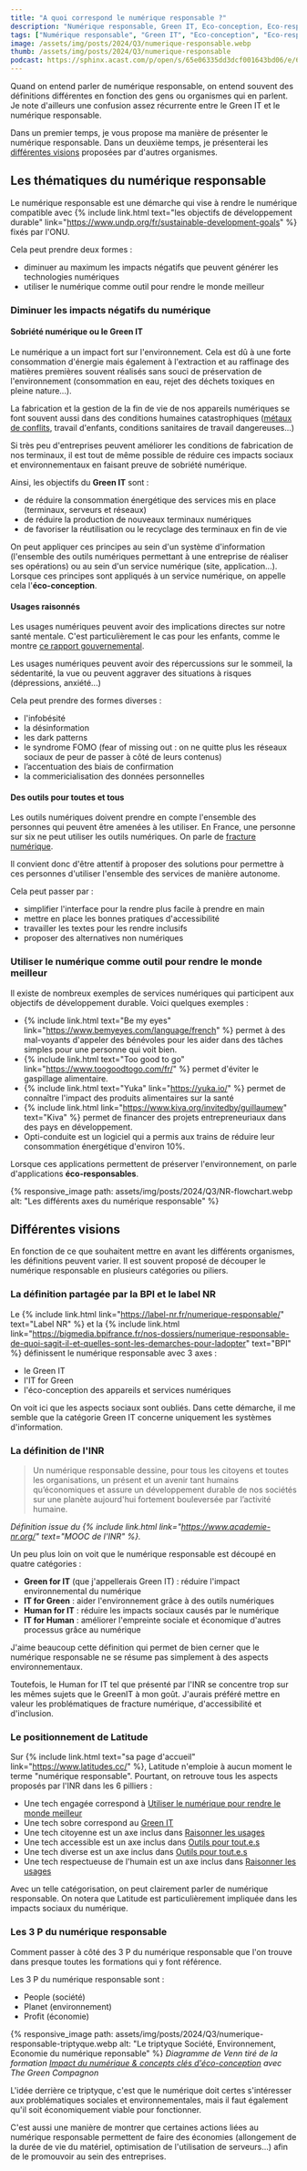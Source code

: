 ```yaml
---
title: "A quoi correspond le numérique responsable ?"
description: "Numérique responsable, Green IT, Eco-conception, Eco-responsabilité... Remettons un peu d'ordre dans toutes ces notions..."
tags: ["Numérique responsable", "Green IT", "Eco-conception", "Eco-responsabilité"]
image: /assets/img/posts/2024/Q3/numerique-responsable.webp
thumb: /assets/img/posts/2024/Q3/numerique-responsable
podcast: https://sphinx.acast.com/p/open/s/65e06335dd3dcf001643bd06/e/668e578592536da325a2e1d1/media.mp3
---
```


Quand on entend parler de numérique responsable, on entend souvent des définitions différentes en fonction des gens ou organismes qui en parlent. Je note d'ailleurs une confusion assez récurrente entre le Green IT et le numérique responsable.

Dans un premier temps, je vous propose ma manière de présenter le numérique responsable. Dans un deuxième temps, je présenterai les [différentes visions](#différentes-visions) proposées par d'autres organismes.

## Les thématiques du numérique responsable

Le numérique responsable est une démarche qui vise à rendre le numérique compatible avec {% include link.html text="les objectifs de développement durable" link="https://www.undp.org/fr/sustainable-development-goals" %} fixés par l'ONU.

Cela peut prendre deux formes :
- diminuer au maximum les impacts négatifs que peuvent générer les technologies numériques
- utiliser le numérique comme outil pour rendre le monde meilleur

### Diminuer les impacts négatifs du numérique

#### Sobriété numérique ou le Green IT

Le numérique a un impact fort sur l'environnement. Cela est dû à une forte consommation d'énergie mais également à l'extraction et au raffinage des matières premières souvent réalisés sans souci de préservation de l'environnement (consommation en eau, rejet des déchets toxiques en pleine nature...).

La fabrication et la gestion de la fin de vie de nos appareils numériques se font souvent aussi dans des conditions humaines catastrophiques ([métaux de conflits](/blog/2024/04/03/numerique-et-guerre), travail d'enfants, conditions sanitaires de travail dangereuses...)

Si très peu d'entreprises peuvent améliorer les conditions de fabrication de nos terminaux, il est tout de même possible de réduire ces impacts sociaux et environnementaux en faisant preuve de sobriété numérique.

Ainsi, les objectifs du **Green IT** sont :
- de réduire la consommation énergétique des services mis en place (terminaux, serveurs et réseaux)
- de réduire la production de nouveaux terminaux numériques
- de favoriser la réutilisation ou le recyclage des terminaux en fin de vie

On peut appliquer ces principes au sein d'un système d'information (l'ensemble des outils numériques permettant à une entreprise de réaliser ses opérations) ou au sein d'un service numérique (site, application...). Lorsque ces principes sont appliqués à un service numérique, on appelle cela l'**éco-conception**.

#### Usages raisonnés

Les usages numériques peuvent avoir des implications directes sur notre santé mentale. C'est particulièrement le cas pour les enfants, comme le montre [ce rapport gouvernemental](/blog/2024/05/06/enfants-et-ecrans).

Les usages numériques peuvent avoir des répercussions sur le sommeil, la sédentarité, la vue ou peuvent aggraver des situations à risques (dépressions, anxiété...)

Cela peut prendre des formes diverses :

- l'infobésité
- la désinformation
- les dark patterns
- le syndrome FOMO (fear of missing out : on ne quitte plus les réseaux sociaux de peur de passer à côté de leurs contenus)
- l’accentuation des biais de confirmation
- la commericialisation des données personnelles

#### Des outils pour toutes et tous

Les outils numériques doivent prendre en compte l'ensemble des personnes qui peuvent être amenées à les utiliser. En France, une personne sur six ne peut utiliser les outils numériques. On parle de [fracture numérique](/blog/2023/08/21/fracture_numerique).

Il convient donc d'être attentif à proposer des solutions pour permettre à ces personnes d'utiliser l'ensemble des services de manière autonome.

Cela peut passer par :
- simplifier l'interface pour la rendre plus facile à prendre en main
- mettre en place les bonnes pratiques d'accessibilité
- travailler les textes pour les rendre inclusifs
- proposer des alternatives non numériques

### Utiliser le numérique comme outil pour rendre le monde meilleur

Il existe de nombreux exemples de services numériques qui participent aux objectifs de développement durable. Voici quelques exemples :

- {% include link.html text="Be my eyes" link="https://www.bemyeyes.com/language/french" %} permet à des mal-voyants d'appeler des bénévoles pour les aider dans des tâches simples pour une personne qui voit bien.
- {% include link.html text="Too good to go" link="https://www.toogoodtogo.com/fr/" %} permet d'éviter le gaspillage alimentaire.
- {% include link.html text="Yuka" link="https://yuka.io/" %} permet de connaître l'impact des produits alimentaires sur la santé
- {% include link.html link="https://www.kiva.org/invitedby/guillaumew" text="Kiva" %} permet de financer des projets entrepreneuriaux dans des pays en développement.
- Opti-conduite est un logiciel qui a permis aux trains de réduire leur consommation énergétique d'environ 10%.

Lorsque ces applications permettent de préserver l'environnement, on parle d'applications **éco-responsables**.

{% responsive_image 
  path: assets/img/posts/2024/Q3/NR-flowchart.webp
  alt: "Les différents axes du numérique responsable" 
%}

## Différentes visions

En fonction de ce que souhaitent mettre en avant les différents organismes, les définitions peuvent varier. Il est souvent proposé de découper le numérique responsable en plusieurs catégories ou piliers.

### La définition partagée par la BPI et le label NR

Le {% include link.html link="https://label-nr.fr/numerique-responsable/" text="Label NR" %} et la {% include link.html link="https://bigmedia.bpifrance.fr/nos-dossiers/numerique-responsable-de-quoi-sagit-il-et-quelles-sont-les-demarches-pour-ladopter" text="BPI" %} définissent le numérique responsable avec 3 axes :

- le Green IT
- l'IT for Green
- l'éco-conception des appareils et services numériques

On voit ici que les aspects sociaux sont oubliés. Dans cette démarche, il me semble que la catégorie Green IT concerne uniquement les systèmes d'information. 


### La définition de l'INR

> Un numérique responsable dessine, pour tous les citoyens et toutes les organisations, un présent et un avenir tant humains qu’économiques et assure un développement durable de nos sociétés sur une planète aujourd'hui fortement bouleversée par l’activité humaine.

*Définition issue du {% include link.html link="https://www.academie-nr.org/" text="MOOC de l'INR" %}.*

Un peu plus loin on voit que le numérique responsable est découpé en quatre catégories :

- **Green for IT** (que j'appellerais Green IT) : réduire l'impact environnemental du numérique
- **IT for Green** : aider l'environnement grâce à des outils numériques
- **Human for IT** : réduire les impacts sociaux causés par le numérique
- **IT for Human** : améliorer l'empreinte sociale et économique d'autres processus grâce au numérique

J'aime beaucoup cette définition qui permet de bien cerner que le numérique responsable ne se résume pas simplement à des aspects environnementaux.

Toutefois, le Human for IT tel que présenté par l'INR se concentre trop sur les mêmes sujets que le GreenIT à mon goût. J'aurais préféré mettre en valeur les problématiques de fracture numérique, d'accessibilité et d'inclusion. 

### Le positionnement de Latitude

Sur {% include link.html text="sa page d'accueil" link="https://www.latitudes.cc/" %}, Latitude n'emploie à aucun moment le terme "numérique responsable". Pourtant, on retrouve tous les aspects proposés par l'INR dans les 6 pilliers :

- Une tech engagée correspond à [Utiliser le numérique pour rendre le monde meilleur](#utiliser-le-numérique-comme-outil-pour-rendre-le-monde-meilleur)
- Une tech sobre correspond au [Green IT](#sobriété-numérique-ou-le-green-it)
- Une tech citoyenne est un axe inclus dans [Raisonner les usages](#usages-raisonnés)
- Une tech accessible est un axe inclus dans [Outils pour tout.e.s](#des-outils-pour-toutes-et-tous)
- Une tech diverse est un axe inclus dans [Outils pour tout.e.s](#des-outils-pour-toutes-et-tous)
- Une tech respectueuse de l'humain est un axe inclus dans [Raisonner les usages](#usages-raisonnés)

Avec un telle catégorisation, on peut clairement parler de numérique responsable. On notera que Latitude est particulièrement impliquée dans les impacts sociaux du numérique.

### Les 3 P du numérique responsable

Comment passer à côté des 3 P du numérique responsable que l'on trouve dans presque toutes les formations qui y font référence. 

Les 3 P du numérique responsable sont :
- People (société)
- Planet (environnement)
- Profit (économie)

{% responsive_image 
  path: assets/img/posts/2024/Q3/numerique-responsable-triptyque.webp
  alt: "Le triptyque Société, Environnement, Economie du numérique reponsable" 
%}
*Diagramme de Venn tiré de la formation [Impact du numérique & concepts clés d'éco-conception](/formations/impact-numerique-cles-ecoconception) avec The Green Compagnon*

L'idée derrière ce triptyque, c'est que le numérique doit certes s'intéresser aux problématiques sociales et environnementales, mais il faut également qu'il soit économiquement viable pour fonctionner.

C'est aussi une manière de montrer que certaines actions liées au numérique responsable permettent de faire des économies (allongement de la durée de vie du matériel, optimisation de l'utilisation de serveurs...) afin de le promouvoir au sein des entreprises.